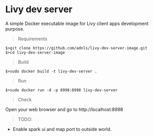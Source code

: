 # Livy dev server

A simple Docker executable image for Livy client apps development purpose.

> Requirements

```
$>git clone https://github.com/adnls/livy-dev-server-image.git
$>cd livy-dev-server-image
```

> Build

```
$>sudo docker build -t livy-dev-server .
```

> Run

```
$>sudo docker run -d -p 8998:8998 livy-dev-server
```

> Check

Open your web browser and go to http://localhost:8998

> TODO:

- Enable spark ui and map port to outside world.

